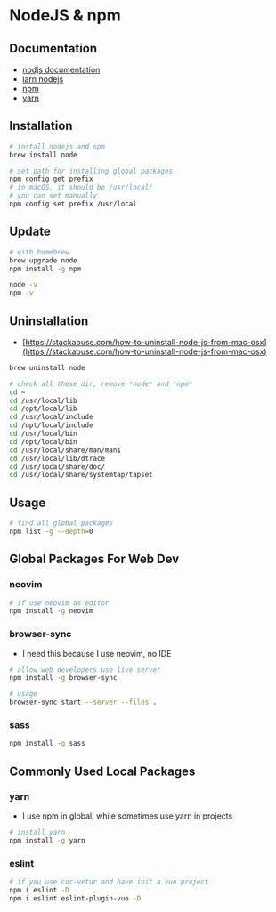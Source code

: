 # NodeJS & npm

## Documentation

- [nodjs documentation](https://nodejs.org/en/docs/guides/)
- [larn nodejs](https://nodejs.dev/learn/introduction-to-nodejs)
- [npm](https://npmjs.com/)
- [yarn](https://yarnpkg.com/)

## Installation

```bash
# install nodejs and npm
brew install node

# set path for installing global packages
npm config get prefix
# in macOS, it should be /usr/local/
# you can set manually
npm config set prefix /usr/local
```

## Update

```bash
# with homebrew
brew upgrade node
npm install -g npm

node -v
npm -v
```

## Uninstallation

- [https://stackabuse.com/how-to-uninstall-node-js-from-mac-osx](https://stackabuse.com/how-to-uninstall-node-js-from-mac-osx)

```bash
brew uninstall node

# check all these dir, remove *node* and *npm*
cd ~
cd /usr/local/lib
cd /opt/local/lib
cd /usr/local/include
cd /opt/local/include
cd /usr/local/bin
cd /opt/local/bin
cd /usr/local/share/man/man1
cd /usr/local/lib/dtrace
cd /usr/local/share/doc/
cd /usr/local/share/systemtap/tapset
```

## Usage

```bash
# find all global packages
npm list -g --depth=0
```

## Global Packages For Web Dev

### neovim

```bash
# if use neovim as editor
npm install -g neovim
```

### browser-sync

- I need this because I use neovim, no IDE

```bash
# allow web developers use live server
npm install -g browser-sync

# usage
browser-sync start --server --files .
```

### sass

```bash
npm install -g sass
```

## Commonly Used Local Packages

### yarn

- I use npm in global, while sometimes use yarn in projects

```bash
# install yarn
npm install -g yarn
```

### eslint

```bash
# if you use coc-vetur and have init a vue project
npm i eslint -D
npm i eslint eslint-plugin-vue -D
```

